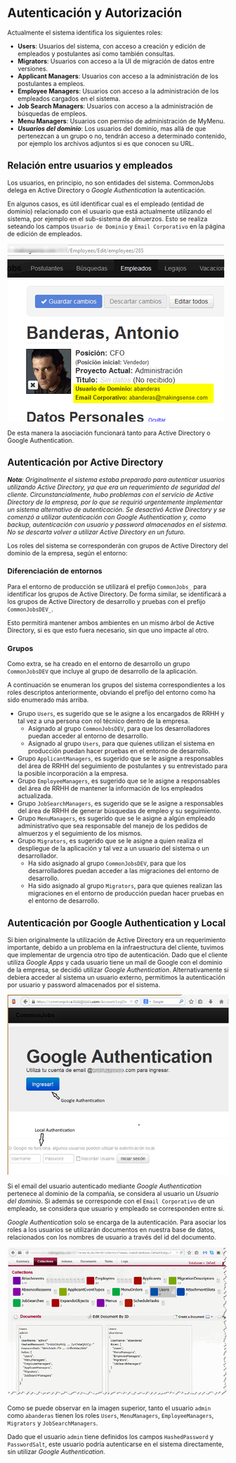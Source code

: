 # Autenticación y Autorización

Actualmente el sistema identifica los siguientes roles:

* **Users**: Usuarios del sistema, con acceso a creación y edición de empleados y postulantes así como también consultas.
* **Migrators**: Usuarios con acceso a la UI de migración de datos entre versiones.
* **Applicant Managers**: Usuarios con acceso a la administración de los postulantes a empleos.
* **Employee Managers**: Usuarios con acceso a la administración de los empleados cargados en el sistema.
* **Job Search Managers**: Usuarios con acceso a la administración de búsquedas de empleos.
* **Menu Managers**: Usuarios con permiso de administración de MyMenu.
* **_Usuarios del dominio_**: Los usuarios del dominio, mas allá de que pertenezcan a un grupo o no, tendrán acceso a determinado contenido, por ejemplo los archivos adjuntos si es que conocen su URL.

## Relación entre usuarios y empleados

Los usuarios, en principio, no son entidades del sistema. CommonJobs delega en Active Directory o _Google Authentication_ la autenticación.

En algunos casos, es útil identificar cual es el empleado (entidad de dominio) relacionado con el usuario que está actualmente utilizando el sistema, por ejemplo en el sub-sistema de almuerzos. Esto se realiza seteando los campos `Usuario de Dominio` y `Email Corporativo` en la página de edición de empleados.

![Asociación entre usuarios y empleados](images/empoloyee-user-association.png)

De esta manera la asociación funcionará tanto para Active Directory o Google Authentication.

## Autenticación por Active Directory

_**Nota**: Originalmente el sistema estaba preparado para autenticar usuarios utilizando Active Directory, ya que era un requerimiento de seguridad del cliente. Circunstancialmente, hubo problemas con el servicio de Active Directory de la empresa, por lo que se requirió urgentemente implementar un sistema alternativo de autenticación. Se desactivó Active Directory y se comenzó a utilizar autenticación con Google Authentication y, como backup, autenticación con usuario y password almacenados en el sistema. No se descarta volver a utilizar Active Directory en un futuro._

Los roles del sistema se corresponderán con grupos de Active Directory del dominio de la empresa, según el entorno:

### Diferenciación de entornos

Para el entorno de producción se utilizará el prefijo `CommonJobs_` para identificar los grupos de Active Directory. De forma similar, se identificará a los grupos de Active Directory de desarrollo y pruebas con el prefijo `CommonJobsDEV_`.

Esto permitirá mantener ambos ambientes en un mismo árbol de Active Directory, si es que esto fuera necesario, sin que uno impacte al otro.

### Grupos

Como extra, se ha creado en el entorno de desarrollo un grupo `CommonJobsDEV` que incluye al grupo de desarrollo de la aplicación.

A continuación se enumeran los grupos del sistema correspondientes a los roles descriptos anteriormente, obviando el prefijo del entorno como ha sido enumerado más arriba.

* Grupo `Users`, es sugerido que se le asigne a los encargados de RRHH y tal vez a una persona con rol técnico dentro de la empresa.
   * Asignado al grupo `CommonJobsDEV`, para que los desarrolladores puedan acceder al entorno de desarrollo.
   * Asignado al grupo `Users`, para que quienes utilizan el sistema en producción puedan hacer pruebas en el entorno de desarrollo.
* Grupo `ApplicantManagers`, es sugerido que se le asigne a responsables del área de RRHH del seguimiento de postulantes y su entrevistado para la posible incorporación a la empresa.
* Grupo `EmployeeManagers`, es sugerido que se le asigne a responsables del área de RRHH de mantener la información de los empleados actualizada.
* Grupo `JobSearchManagers`, es sugerido que se le asigne a responsables del área de RRHH de generar búsquedas de empleo y su seguimiento.
* Grupo `MenuManagers`, es sugerido que se le asigne a algún empleado administrativo que sea responsable del manejo de los pedidos de almuerzos y el seguimiento de los mismos.
* Grupo `Migrators`, es sugerido que se le asigne a quien realiza el despliegue de la aplicación y tal vez a un usuario del sistema o un desarrollador.
   * Ha sido asignado al grupo `CommonJobsDEV`, para que los desarrolladores puedan acceder a las migraciones del entorno de desarrollo.
   * Ha sido asignado al grupo `Migrators`, para que quienes realizan las migraciones en el entorno de producción puedan hacer pruebas en el entorno de desarrollo.

## Autenticación por Google Authentication y Local

Si bien originalmente la utilización de Active Directory era un requerimiento importante, debido a un problema en la infraestructura del cliente, tuvimos que implementar de urgencia otro tipo de autenticación. Dado que el cliente utiliza _Google Apps_ y cada usuario tiene un mail de Google con el dominio de la empresa, se decidió utilizar _Google Authentication_. Alternativamente si debiera acceder al sistema un usuario externo, permitimos la autenticación por usuario y password almacenados por el sistema.

![Pantalla de autenticación actual](images/commonjobs-authentication.png)

Si el email del usuario autenticado mediante _Google Authentication_ pertenece al dominio de la compañía, se considera al usuario un _Usuario del dominio_. Si además se corresponde con el `Email Corporativo` de un empleado, se considera que usuario y empleado se corresponden entre si.

_Google Authentication_ solo se encarga de la autenticación. Para asociar los roles a los usuarios se utilizarán documentos en nuestra base de datos, relacionados con los nombres de usuario a través del id del documento.

![Documentos de Usuarios](images/user-documents.png)

Como se puede observar en la imagen superior, tanto el usuario `admin` como `abanderas` tienen los roles `Users`, `MenuManagers`, `EmployeeManagers`, `Migrators` y `JobSearchManagers`.

Dado que el usuario `admin` tiene definidos los campos `HashedPassword` y `PasswordSalt`, este usuario podría autenticarse en el sistema directamente, sin utilizar _Google Authentication_.